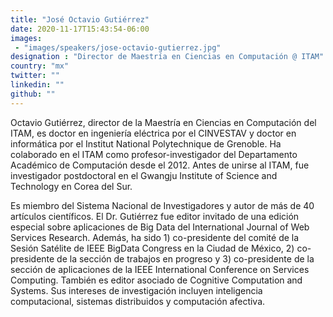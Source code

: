```yaml
---
title: "José Octavio Gutiérrez"
date: 2020-11-17T15:43:54-06:00
images:
 - "images/speakers/jose-octavio-gutierrez.jpg"
designation : "Director de Maestría en Ciencias en Computación @ ITAM"
country: "mx"
twitter: ""
linkedin: ""
github: ""
---
```


Octavio Gutiérrez, director de la Maestría en Ciencias en Computación del ITAM, es doctor en ingeniería eléctrica por el CINVESTAV y doctor en informática por el Institut National Polytechnique de Grenoble. Ha colaborado en el ITAM como profesor-investigador del Departamento Académico de Computación desde el 2012. Antes de unirse al ITAM, fue investigador postdoctoral en el Gwangju Institute of Science and Technology en Corea del Sur. 

Es miembro del Sistema Nacional de Investigadores y autor de más de 40 artículos científicos. El Dr. Gutiérrez fue editor invitado de una edición especial sobre aplicaciones de Big Data del International Journal of Web Services Research. Además, ha sido 1) co-presidente del comité de la Sesión Satélite de IEEE BigData Congress en la Ciudad de México, 2) co-presidente de la sección de trabajos en progreso y 3) co-presidente de la sección de aplicaciones de la IEEE International Conference on Services Computing. También es editor asociado de Cognitive Computation and Systems. Sus intereses de investigación incluyen inteligencia computacional, sistemas distribuidos y computación afectiva.